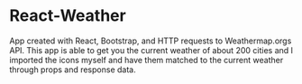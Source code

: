 # React-Weather
App created with React, Bootstrap, and HTTP requests to Weathermap.orgs API. This app is able to get you the current weather of about 200 cities and I imported the icons myself and have them matched to the current weather through props and response data.
